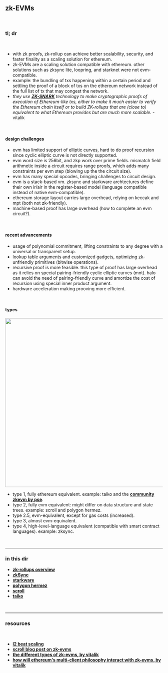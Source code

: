 ## zk-EVMs

<br>

### tl; dr

<br>

* with zk proofs, zk-rollup can achieve better scalability, security, and faster finality as a scaling solution for ethereum.
* zk-EVMs are a scaling solution compatible with ethereum. other solutions such as zksync lite, loopring, and starknet were not evm-compatible.
* example: the bundling of txs happening within a certain period and settling the proof of a block of txs on the ethereum network instead of the full list of tx that may congest the network.
* *they use **[ZK-SNARK](https://github.com/go-outside-labs/blockchains-protocol-design/blob/main/zero_knowledge_proofs/proofs/zkSNARKS.md)** technology to make cryptographic proofs of execution of Ethereum-like txs, either to make it much easier to verify the Ethereum chain itself or to build ZK-rollups that are (close to) equivalent to what Ethereum provides but are much more scalable.* - vitalik

<br>

#### design challenges

* evm has limited support of elliptic curves, hard to do proof recursion since cyclic elliptic curve is not directly supported.
* evm word size is 256bit, and zkp work over prime fields. mismatch field arithmetic inside a circuit requires range proofs, which adds many constraints per evm step (blowing up the the circuit size).
* evm has many special opcodes, bringing challenges to circuit design.
* evm is a stack-based vm. zksync and starkware archtectures define their own ir/air in the register-based model (language compatible instead of native evm-compatible).
* ethereum storage layout carries large overhead, relying on keccak and mpt (both not zk-friendly).
* machine-based proof has large overhead (how to complete an evm circuit?).

<br>


#### recent advancements

* usage of polynomial commitment, lifting constraints to any degree with a universal or transparent setup.
* lookup table arguments and customized gadgets, optimizing zk-unfriendly primitives (bitwise operations).
* recursive proof is more feasible. this type of proof has large overhead as it relies on special pairing-friendly cyclic elliptic curves (mnt). halo can avoid the need of pairing-friendly curve and amortize the cost of recursion using special inner product argument.
* hardware acceleration making prooving more efficient.



<br>

#### types

<img width="540" src="https://user-images.githubusercontent.com/1130416/234139749-4dbac8ab-d742-45f3-b920-b0b51d8698b5.png">


* type 1, fully ethereum equivalent. example: taiko and the **[community zkevm by pse](https://github.com/privacy-scaling-explorations/zkevm-specs)**.
* type 2, fully evm equivalent: might differ on data structure and state trees. example: scroll and polygon hermez.
* type 2.5, evm-equivalent, except for gas costs (increased).
* type 3, almost evm-equivalent.
* type 4, high-level-language equivalent (compatible with smart contract languages). example: zksync.

<br>

---

### in this dir

* **[zk-rollups overview](rollups.md)**
* **[zkSync](zkSync)**
* **[starkware](starkware.md)**
* **[polygon hermez](polygon.md)**
* **[scroll](scroll.md)**
* **[taiko](taiko.md)**

<br>

----

### resources

<br>

* **[l2 beat scaling](https://l2beat.com/scaling/tvl)**
* **[scroll blog post on zk-evms](https://scroll.io/blog/zkEVM)**
* **[the different types of zk-evms, by vitalik](https://vitalik.eth.limo/general/2022/08/04/zkevm.html)**
* **[how will ethereum's multi-client philosophy interact with zk-evms, by vitalik](https://vitalik.ca/general/2023/03/31/zkmulticlient.html)**

